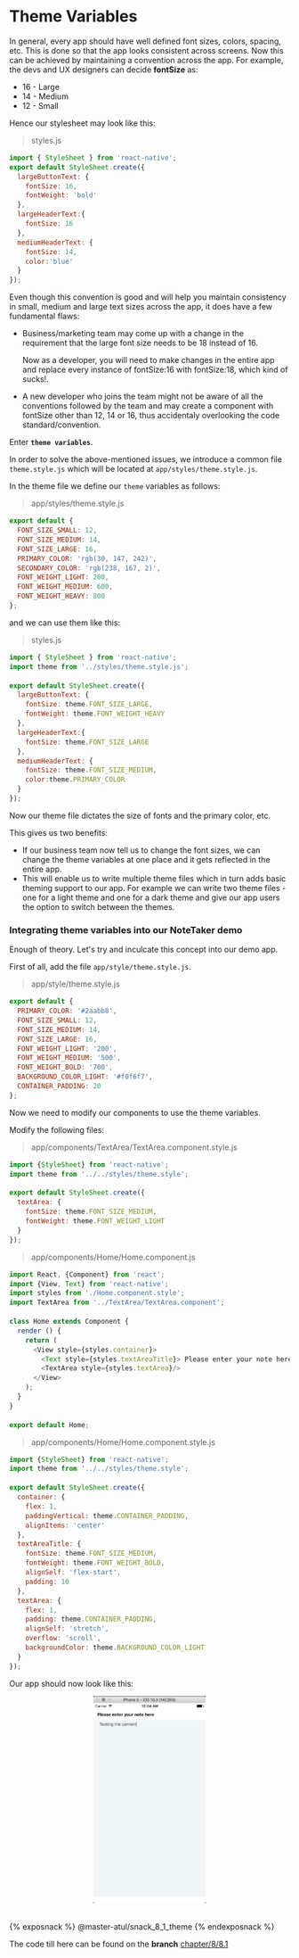# Theme Variables

In general, every app should have well defined font sizes, colors, spacing, etc. This is done so that the app looks consistent across screens.
Now this can be achieved by maintaining a convention across the app.
For example, the devs and UX designers can decide **fontSize** as:

- 16 - Large
- 14 - Medium
- 12 - Small

Hence our stylesheet may look like this:

>styles.js
```js
import { StyleSheet } from 'react-native';
export default StyleSheet.create({
  largeButtonText: {
    fontSize: 16,
    fontWeight: 'bold'
  },
  largeHeaderText:{
    fontSize: 16
  },
  mediumHeaderText: {
    fontSize: 14,
    color:'blue'
  }
});
```

Even though this convention is good and will help you maintain consistency in small, medium and large text sizes across the app, it does have a few fundamental flaws:

- Business/marketing team may come up with a change in the requirement that the large font size needs to be 18 instead of 16.

  Now as a developer, you will need to make changes in the entire app and replace every instance of fontSize:16 with fontSize:18, which kind of sucks!.
- A new developer who joins the team might not be aware of all the conventions followed by the team and may create a component with fontSize other than 12, 14 or 16, thus accidentaly overlooking the code standard/convention.


Enter **`theme variables`**.

In order to solve the above-mentioned issues, we introduce a common file `theme.style.js` which will be located at `app/styles/theme.style.js`.

In the theme file we define our `theme` variables as follows:

>app/styles/theme.style.js

```js
export default {
  FONT_SIZE_SMALL: 12,
  FONT_SIZE_MEDIUM: 14,
  FONT_SIZE_LARGE: 16,
  PRIMARY_COLOR: 'rgb(30, 147, 242)',
  SECONDARY_COLOR: 'rgb(238, 167, 2)',
  FONT_WEIGHT_LIGHT: 200,
  FONT_WEIGHT_MEDIUM: 600,
  FONT_WEIGHT_HEAVY: 800
};
```

and we can use them like this:

>styles.js

```js
import { StyleSheet } from 'react-native';
import theme from '../styles/theme.style.js';

export default StyleSheet.create({
  largeButtonText: {
    fontSize: theme.FONT_SIZE_LARGE,
    fontWeight: theme.FONT_WEIGHT_HEAVY
  },
  largeHeaderText:{
    fontSize: theme.FONT_SIZE_LARGE
  },
  mediumHeaderText: {
    fontSize: theme.FONT_SIZE_MEDIUM,
    color:theme.PRIMARY_COLOR
  }
});
```

Now our theme file dictates the size of fonts and the primary color, etc.

This gives us two benefits:
- If our business team now tell us to change the font sizes, we can change the theme variables at one place and it gets reflected in the entire app.
- This will enable us to write multiple theme files which in turn adds basic theming support to our app. For example we can write two theme files - one for a light theme and one for a dark theme and give our app users the option to switch between the themes.


### Integrating theme variables into our NoteTaker demo

Enough of theory. Let's try and inculcate this concept into our demo app.

First of all, add the file `app/style/theme.style.js`.

>app/style/theme.style.js

```js
export default {
  PRIMARY_COLOR: '#2aabb8',
  FONT_SIZE_SMALL: 12,
  FONT_SIZE_MEDIUM: 14,
  FONT_SIZE_LARGE: 16,
  FONT_WEIGHT_LIGHT: '200',
  FONT_WEIGHT_MEDIUM: '500',
  FONT_WEIGHT_BOLD: '700',
  BACKGROUND_COLOR_LIGHT: '#f0f6f7',
  CONTAINER_PADDING: 20
};
```

Now we need to modify our components to use the theme variables.

Modify the following files:

>app/components/TextArea/TextArea.component.style.js


```js
import {StyleSheet} from 'react-native';
import theme from '../../styles/theme.style';

export default StyleSheet.create({
  textArea: {
    fontSize: theme.FONT_SIZE_MEDIUM,
    fontWeight: theme.FONT_WEIGHT_LIGHT
  }
});
```

>app/components/Home/Home.component.js

```js
import React, {Component} from 'react';
import {View, Text} from 'react-native';
import styles from './Home.component.style';
import TextArea from '../TextArea/TextArea.component';

class Home extends Component {
  render () {
    return (
      <View style={styles.container}>
        <Text style={styles.textAreaTitle}> Please enter your note here</Text>
        <TextArea style={styles.textArea}/>
      </View>
    );
  }
}

export default Home;
```

>app/components/Home/Home.component.style.js

```js
import {StyleSheet} from 'react-native';
import theme from '../../styles/theme.style';

export default StyleSheet.create({
  container: {
    flex: 1,
    paddingVertical: theme.CONTAINER_PADDING,
    alignItems: 'center'
  },
  textAreaTitle: {
    fontSize: theme.FONT_SIZE_MEDIUM,
    fontWeight: theme.FONT_WEIGHT_BOLD,
    alignSelf: 'flex-start',
    padding: 10
  },
  textArea: {
    flex: 1,
    padding: theme.CONTAINER_PADDING,
    alignSelf: 'stretch',
    overflow: 'scroll',
    backgroundColor: theme.BACKGROUND_COLOR_LIGHT
  }
});
```

Our app should now look like this:
<br>
<div style="text-align:center">
  <img src="/assets/images/8/8.1/8.1-theme-variables.png" style="width: 40%;display:inline-block;" hspace="40">
</div>
<br>


{% exposnack %}
@master-atul/snack_8_1_theme
{% endexposnack %}


The code till here can be found on the **branch** [chapter/8/8.1](https://github.com/react-made-native-easy/note-taker/tree/chapter/8/8.1)
